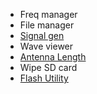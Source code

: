 * Freq manager
* File manager
* [Signal gen](https://github.com/eried/portapack-mayhem/wiki/Signal-Generator)
* Wave viewer
* [Antenna Length](https://github.com/eried/portapack-mayhem/wiki/antennas)
* Wipe SD card
* [Flash Utility](https://github.com/eried/portapack-mayhem/wiki/Flash-Utility)
